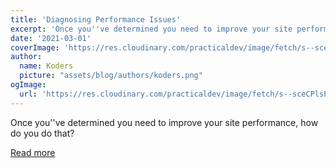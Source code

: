 ```yaml
---
title: 'Diagnosing Performance Issues'
excerpt: 'Once you''ve determined you need to improve your site performance, how do you do that?'
date: '2021-03-01'
coverImage: 'https://res.cloudinary.com/practicaldev/image/fetch/s--sceCPlsP--/c_imagga_scale,f_auto,fl_progressive,h_420,q_auto,w_1000/https://dev-to-uploads.s3.amazonaws.com/uploads/articles/knmh8o39vk548ax67atw.jpeg'
author:
  name: Koders
  picture: "assets/blog/authors/koders.png"
ogImage:
  url: 'https://res.cloudinary.com/practicaldev/image/fetch/s--sceCPlsP--/c_imagga_scale,f_auto,fl_progressive,h_420,q_auto,w_1000/https://dev-to-uploads.s3.amazonaws.com/uploads/articles/knmh8o39vk548ax67atw.jpeg'
---
```


Once you''ve determined you need to improve your site performance, how do you do that?

[Read more](https://dev.to/laurieontech/diagnosing-performance-issues-3k5j)
